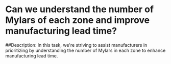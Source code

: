# Can we understand the number of Mylars of each zone and improve manufacturing lead time?
##Description: In this task, we're striving to assist manufacturers in prioritizing by understanding the number of Mylars in each zone to enhance manufacturing lead time.
